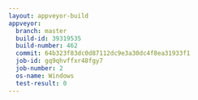 ```yaml
---
layout: appveyor-build
appveyor:
  branch: master
  build-id: 39319535
  build-number: 462
  commit: 64b323f83dc0d87112dc9e3a30dc4f8ea31933f1
  job-id: gq9qhvffxr48fgy7
  job-number: 2
  os-name: Windows
  test-result: 0
---
```


